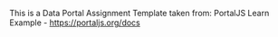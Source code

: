 This is a Data Portal Assignment
Template taken from: PortalJS Learn Example - https://portaljs.org/docs
